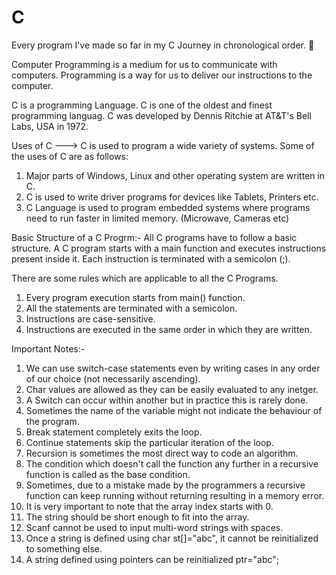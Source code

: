 # C
Every program I've made so far in my C Journey in chronological order. 🤞

Computer Programming is a medium for us to communicate with computers. Programming is a way for us to deliver our instructions to the computer.

C is a programming Language.
C is one of the oldest and finest programming languag. C was developed by Dennis Ritchie at AT&T's Bell Labs, USA in 1972.

Uses of C ---> C is used to program a wide variety of systems. Some of the uses of C are as follows:
1. Major parts of Windows, Linux and other operating system are written in C.
2. C is used to write driver programs for devices like Tablets, Printers etc.
3. C Language is used to program embedded systems where programs need to run faster in limited memory. (Microwave, Cameras etc)

Basic Structure of a C Progrm:-
All C programs have to follow a basic structure. A C program starts with a main function and executes instructions present inside it. Each instruction is terminated with a semicolon (;).

There are some rules which are applicable to all the C Programs.
1. Every program execution starts from main() function.
2. All the statements are terminated with a semicolon.
3. Instructions are case-sensitive.
4. Instructions are executed in the same order in which they are written.

Important Notes:-
1. We can use switch-case statements even by writing cases in any order of our choice (not necessarily ascending).
2. Char values are allowed as they can be easily evaluated to any inetger.
3. A Switch can occur within another but in practice this is rarely done.
4. Sometimes the name of the variable might not indicate the behaviour of the program.
5. Break statement completely exits the loop.
6. Continue statements skip the particular iteration of the loop.
7. Recursion is sometimes the most direct way to code an algorithm.
8. The condition which doesn't call the function any further in a recursive function is called as the base condition.
9. Sometimes, due to a mistake made by the programmers a recursive function can keep running without returning resulting in a memory error.
10. It is very important to note that the array index starts with 0.
11. The string should be short enough to fit into the array.
12. Scanf cannot be used to input multi-word strings with spaces.
13. Once a string is defined using char st[]="abc", it cannot be reinitialized to something else.
14. A string defined using pointers can be reinitialized ptr="abc";



